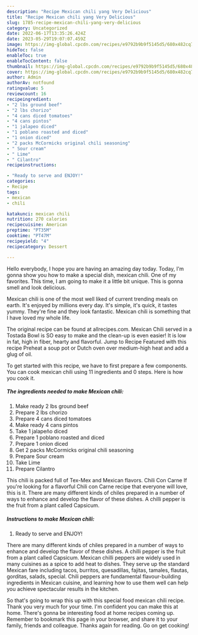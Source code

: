 ```yaml
---
description: "Recipe Mexican chili yang Very Delicious"
title: "Recipe Mexican chili yang Very Delicious"
slug: 1785-recipe-mexican-chili-yang-very-delicious
category: Uncategorized
date: 2022-06-17T13:35:26.424Z
date: 2023-05-29T19:07:07.459Z
image: https://img-global.cpcdn.com/recipes/e9792b9b9f5145d5/680x482cq70/mexican-chili-recipe-main-photo.jpg
hideToc: false
enableToc: true
enableTocContent: false
thumbnail: https://img-global.cpcdn.com/recipes/e9792b9b9f5145d5/680x482cq70/mexican-chili-recipe-main-photo.jpg
cover: https://img-global.cpcdn.com/recipes/e9792b9b9f5145d5/680x482cq70/mexican-chili-recipe-main-photo.jpg
author: Admin
authorAv: notfound
ratingvalue: 5
reviewcount: 16
recipeingredient:
- "2 lbs ground beef"
- "2 lbs chorizo"
- "4 cans diced tomatoes"
- "4 cans pintos"
- "1 jalapeo diced"
- "1 poblano roasted and diced"
- "1 onion diced"
- "2 packs McCormicks original chili seasoning"
- " Sour cream"
- " Lime"
- " Cilantro"
recipeinstructions:

- "Ready to serve and ENJOY!"
categories:
- Recipe
tags:
- mexican
- chili

katakunci: mexican chili 
nutrition: 270 calories
recipecuisine: American
preptime: "PT35M"
cooktime: "PT47M"
recipeyield: "4"
recipecategory: Dessert

---
```



Hello everybody, I hope you are having an amazing day today. Today, I'm gonna show you how to make a special dish, mexican chili. One of my favorites. This time, I am going to make it a little bit unique. This is gonna smell and look delicious.

Mexican chili is one of the most well liked of current trending meals on earth. It's enjoyed by millions every day. It's simple, it's quick, it tastes yummy. They're fine and they look fantastic. Mexican chili is something that I have loved my whole life.

The original recipe can be found at allrecipes.com. Mexican Chili served in a Tostada Bowl is SO easy to make and the clean-up is even easier! It is low in fat, high in fiber, hearty and flavorful. Jump to Recipe Featured with this recipe Preheat a soup pot or Dutch oven over medium-high heat and add a glug of oil.


To get started with this recipe, we have to first prepare a few components. You can cook mexican chili using 11 ingredients and 0 steps. Here is how you cook it.

<!--inarticleads1-->

##### The ingredients needed to make Mexican chili:

1. Make ready 2 lbs ground beef
1. Prepare 2 lbs chorizo
1. Prepare 4 cans diced tomatoes
1. Make ready 4 cans pintos
1. Take 1 jalapeño diced
1. Prepare 1 poblano roasted and diced
1. Prepare 1 onion diced
1. Get 2 packs McCormicks original chili seasoning
1. Prepare  Sour cream
1. Take  Lime
1. Prepare  Cilantro


This chili is packed full of Tex-Mex and Mexican flavors. Chili Con Carne If you&#39;re looking for a flavorful Chili con Carne recipe that everyone will love, this is it. There are many different kinds of chiles prepared in a number of ways to enhance and develop the flavor of these dishes. A chilli pepper is the fruit from a plant called Capsicum. 

<!--inarticleads2-->

##### Instructions to make Mexican chili:


1. Ready to serve and ENJOY!

There are many different kinds of chiles prepared in a number of ways to enhance and develop the flavor of these dishes. A chilli pepper is the fruit from a plant called Capsicum. Mexican chilli peppers are widely used in many cuisines as a spice to add heat to dishes. They serve up the standard Mexican fare including tacos, burritos, quesadillas, fajitas, tamales, flautas, gorditas, salads, special. Chili peppers are fundamental flavour-building ingredients in Mexican cuisine, and learning how to use them well can help you achieve spectacular results in the kitchen. 

So that's going to wrap this up with this special food mexican chili recipe. Thank you very much for your time. I'm confident you can make this at home. There's gonna be interesting food at home recipes coming up. Remember to bookmark this page in your browser, and share it to your family, friends and colleague. Thanks again for reading. Go on get cooking!
